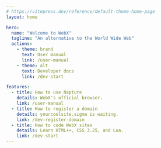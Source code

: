 ```yaml
---
# https://vitepress.dev/reference/default-theme-home-page
layout: home

hero:
  name: "Welcome to WebX"
  tagline: "An alternative to the World Wide Web"
  actions:
    - theme: brand
      text: User manual
      link: /user-manual
    - theme: alt
      text: Developer docs
      link: /dev-start

features:
  - title: How to use Napture
    details: WebX's official browser.
    link: /user-manual
  - title: How to register a domain
    details: yourcoolsite.sigma is waiting.
    link: /dev-register-domain
  - title: How to code WebX sites
    details: Learn HTML++, CSS 3.25, and Lua.
    link: /dev-start
---
```


